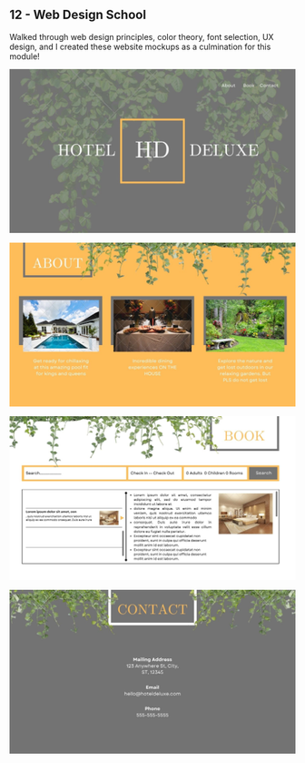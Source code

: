 ## 12 - Web Design School

Walked through web design principles, color theory, font selection, UX design, and I created these website mockups as a culmination for this module!

!["1"](./1.jpg)

!["2"](./2.jpg)

!["3"](./3.jpg)

!["4"](./4.jpg)
